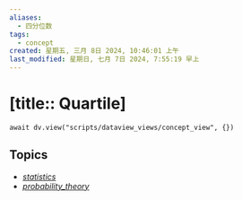 ```yaml
---
aliases:
  - 四分位数
tags:
  - concept
created: 星期五, 三月 8日 2024, 10:46:01 上午
last_modified: 星期日, 七月 7日 2024, 7:55:19 早上
---
```


# [title:: Quartile]

```dataviewjs
await dv.view("scripts/dataview_views/concept_view", {})
```

## Topics

- [_statistics_](_statistics_.md)
- [_probability_theory_](_probability_theory_.md)
